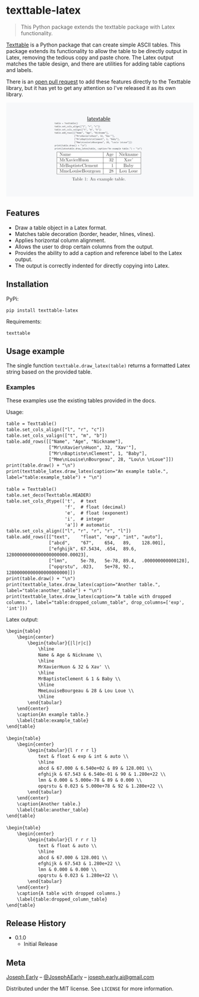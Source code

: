 # texttable-latex
> This Python package extends the texttable package with Latex functionality.

[Texttable](https://github.com/foutaise/texttable) is a Python package that can create simple ASCII tables. This package extends its functionality to allow the table to be directly output in Latex, removing the tedious copy and paste chore. The Latex output matches the table design, and there are utilities for adding table captions and labels.

There is an [open pull request](https://github.com/foutaise/texttable/pull/68) to add these features directly to the Texttable library, but it has yet to get any attention so I've released it as its own library.

![](docs/cover.png)

## Features
- Draw a table object in a Latex format.
- Matches table decoration (border, header, hlines, vlines).
- Applies horizontal column alignment.
- Allows the user to drop certain columns from the output.
- Provides the ability to add a caption and reference label to the Latex output.
- The output is correctly indented for directly copying into Latex.

## Installation

PyPi:

```
pip install texttable-latex
```

Requirements:

```
texttable
```

## Usage example

The single function `texttable.draw_latex(table)` returns a formatted Latex string based on the provided table.

### Examples
These examples use the existing tables provided in the docs.

Usage:

```
table = Texttable()
table.set_cols_align(["l", "r", "c"])
table.set_cols_valign(["t", "m", "b"])
table.add_rows([["Name", "Age", "Nickname"],
                ["Mr\nXavier\nHuon", 32, "Xav'"],
                ["Mr\nBaptiste\nClement", 1, "Baby"],
                ["Mme\nLouise\nBourgeau", 28, "Lou\n \nLoue"]])
print(table.draw() + "\n")
print(texttable_latex.draw_latex(caption="An example table.", label="table:example_table") + "\n")

table = Texttable()
table.set_deco(Texttable.HEADER)
table.set_cols_dtype(['t',  # text
                      'f',  # float (decimal)
                      'e',  # float (exponent)
                      'i',  # integer
                      'a']) # automatic
table.set_cols_align(["l", "r", "r", "r", "l"])
table.add_rows([["text",    "float", "exp", "int", "auto"],
                ["abcd",    "67",    654,   89,    128.001],
                ["efghijk", 67.5434, .654,  89.6,  12800000000000000000000.00023],
                ["lmn",     5e-78,   5e-78, 89.4,  .000000000000128],
                ["opqrstu", .023,    5e+78, 92.,   12800000000000000000000]])
print(table.draw() + "\n")
print(texttable_latex.draw_latex(caption="Another table.", label="table:another_table") + "\n")
print(texttable_latex.draw_latex(caption="A table with dropped columns.", label="table:dropped_column_table", drop_columns=['exp', 'int']))
```

Latex output:

```
\begin{table}
	\begin{center}
		\begin{tabular}{|l|r|c|}
			\hline
			Name & Age & Nickname \\
			\hline
			MrXavierHuon & 32 & Xav' \\
			\hline
			MrBaptisteClement & 1 & Baby \\
			\hline
			MmeLouiseBourgeau & 28 & Lou Loue \\
			\hline
		\end{tabular}
	\end{center}
	\caption{An example table.}
	\label{table:example_table}
\end{table}

\begin{table}
	\begin{center}
		\begin{tabular}{l r r r l}
			text & float & exp & int & auto \\
			\hline
			abcd & 67.000 & 6.540e+02 & 89 & 128.001 \\
			efghijk & 67.543 & 6.540e-01 & 90 & 1.280e+22 \\
			lmn & 0.000 & 5.000e-78 & 89 & 0.000 \\
			opqrstu & 0.023 & 5.000e+78 & 92 & 1.280e+22 \\
		\end{tabular}
	\end{center}
	\caption{Another table.}
	\label{table:another_table}
\end{table}

\begin{table}
	\begin{center}
		\begin{tabular}{l r r r l}
			text & float & auto \\
			\hline
			abcd & 67.000 & 128.001 \\
			efghijk & 67.543 & 1.280e+22 \\
			lmn & 0.000 & 0.000 \\
			opqrstu & 0.023 & 1.280e+22 \\
		\end{tabular}
	\end{center}
	\caption{A table with dropped columns.}
	\label{table:dropped_column_table}
\end{table}
```

## Release History

* 0.1.0
    * Initial Release

## Meta

[Joseph Early](www.jearly.co.uk) – [@JosephAEarly](https://twitter.com/dbader_org) – joseph.early.ai@gmail.com

Distributed under the MIT license. See ``LICENSE`` for more information.
